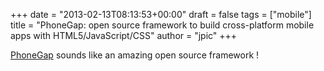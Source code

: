 +++
date = "2013-02-13T08:13:53+00:00"
draft = false
tags = ["mobile"]
title = "PhoneGap: open source framework to build cross-platform mobile apps with HTML5/JavaScript/CSS"
author = "jpic"
+++

[PhoneGap](http://phonegap.com) sounds like an amazing open source framework !
